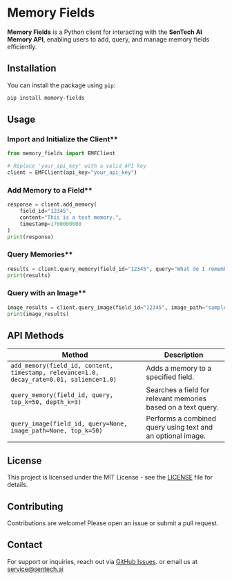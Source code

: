 # Memory Fields

**Memory Fields** is a Python client for interacting with the **SenTech AI Memory API**, enabling users to add, query, and manage memory fields efficiently.

## Installation

You can install the package using `pip`:

```bash
pip install memory-fields
```

## Usage

### Import and Initialize the Client**
```python
from memory_fields import EMFClient

# Replace 'your_api_key' with a valid API key
client = EMFClient(api_key="your_api_key")
```

### Add Memory to a Field**

```python
response = client.add_memory(
    field_id="12345",
    content="This is a test memory.",
    timestamp=1700000000
)
print(response)
```

### Query Memories**
```python
results = client.query_memory(field_id="12345", query="What do I remember?")
print(results)
```

### Query with an Image**
```python
image_results = client.query_image(field_id="12345", image_path="sample.jpg")
print(image_results)
```

## API Methods

| Method | Description |
|--------|-------------|
| `add_memory(field_id, content, timestamp, relevance=1.0, decay_rate=0.01, salience=1.0)` | Adds a memory to a specified field. |
| `query_memory(field_id, query, top_k=50, depth_k=3)` | Searches a field for relevant memories based on a text query. |
| `query_image(field_id, query=None, image_path=None, top_k=50)` | Performs a combined query using text and an optional image. |

## License

This project is licensed under the MIT License - see the [LICENSE](LICENSE) file for details.

## Contributing

Contributions are welcome! Please open an issue or submit a pull request.

## Contact

For support or inquiries, reach out via [GitHub Issues](https://github.com/yourusername/memory-fields/issues).
or 
email us at service@sentech.ai